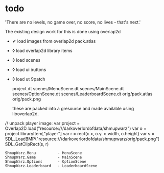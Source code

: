 # todo


'There are no levels, no game over, no score, no lives - that's next.'

The existing design work for this is done using overlap2d

* &#10004; load images from overlap2d pack.atlas
* &loz; load overlap2d library items
* &loz; load scenes
* &loz; load ui buttons
* &loz; load ut 9patch




    project.dt
    scenes/MenuScene.dt
    scenes/MainScene.dt
    scenes/OptionScene.dt
    scenes/LeaderboardScene.dt
    orig/pack.atlas
    orig/pack.png


    these are packed into a gresource and made available using liboverlap2d.

// unpack player image:
var project = Overlap2D.load("resource:///darkoverlordofdata/shmupwarz")
var o = project.libraryItem["player"]
var r = rect(o.x, o.y. o.width, o.height)
var s = SDL_LoadBMP("resource:///darkoverlordofdata/shmupwarz/orig/pack.png")
SDL_GetClipRect(s, r)


    ShmupWarz.Menu          - MenuScene
    ShmupWarz.Game          - MainScene
    ShmupWarz.Options       - OptionScene
    ShmupWarz.Leaderboard   - LeaderboardScene
